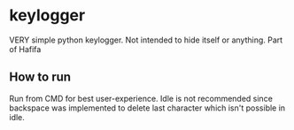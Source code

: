 # keylogger
VERY simple python keylogger.
Not intended to hide itself or anything.
Part of Hafifa

## How to run
Run from CMD for best user-experience.
Idle is not recommended since backspace was implemented to delete last character which isn't possible in idle.
